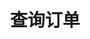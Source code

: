 ---
title: 查询订单
position_number: 4
type: get
description: /future/trade/v1/order/list
parameters:
  - name: clientOrderId
    type: String
    mandatory: false
    default: N/A
    description: 自定义订单id
    ranges:
  - name: page
    type: integer
    mandatory: false
    default: 1
    description: 页码
    ranges:
  - name: size
    type: integer
    mandatory: false
    default: 10
    description: 单页数
    ranges:
  - name: startTime
    type: integer
    mandatory: false
    default: N/A
    description: 开始时间
    ranges:
  - name: endTime
    type: integer
    mandatory: false
    default: N/A
    description: 结束时间
    ranges:
  - name: state
    type: string
    mandatory: true
    default: NEW
    description: >-
      订单状态
      NEW：新建订单（未成交）；PARTIALLY_FILLED：部分成交；FILLED：全部成交；CANCELED：用户撤销；REJECTED：下单失败；EXPIRED：已过期；UNFINISHED：未完成；HISTORY：（历史）
    ranges:
  - name: symbol
    type: string
    mandatory: false
    default: N/A
    description: 交易对
    ranges:
left_code_blocks:
  - code_block: "public void getMarketConfig() {\r\n\tString text = HttpUtil.get(URL + \"/data/api/future/trade/v1/getMarketConfig\");\r\n\tSystem.out.println(text);\r\n}"
    title: Java
    language: java
right_code_blocks:
  - code_block: |-
      {
        "error": {
          "code": "",
          "msg": ""
        },
        "msgInfo": "",
        "result": {
          "items": [
            {
              "clientOrderId": "", //自定义订单id
              "avgPrice": 0, //成交均价
              "closePosition": false, //是否条件全平仓
              "closeProfit": 0, //平仓盈亏
              "createdTime": 0, //创建时间
              "executedQty": 0, //已成交数量（张）
              "forceClose": false, //是否是全平订单
              "marginFrozen": 0, //占用保证金
              "orderId": 0, //订单id
              "orderSide": "", //买卖方向
              "orderType": "", //订单类型
              "origQty": 0, //数量（张）
              "positionSide": "", //持仓方向
              "price": 0, //委托价格
              "sourceId": 0, //条件触发id
              "state": "", //订单状态 NEW：新建订单（未成交）；PARTIALLY_FILLED：部分成交；PARTIALLY_CANCELED：部分撤销；FILLED：全部成交；CANCELED：已撤销；REJECTED：下单失败；EXPIRED：已过期
              "symbol": "", //交易对
              "timeInForce": "", //有效类型
              "triggerProfitPrice": 0, //止盈触发价
              "triggerStopPrice": 0 //止损触发价
            }
          ],
          "page": 0,
          "ps": 0,
          "total": 0
        },
        "returnCode": 0
      }
    title: Response
    language: json
---